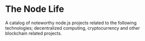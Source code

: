 # The Node Life
A catalog of noteworthy node.js projects related to the following technologies; decentralized computing, cryptocurrency and other blockchain related projects.
